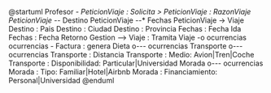 @startuml
Profesor *- PeticionViaje : Solicita >
PeticionViaje : RazonViaje
PeticionViaje --* Destino
PeticionViaje --* Fechas
PeticionViaje -> Viaje
Destino : Pais
Destino : Ciudad
Destino : Provincia
Fechas : Fecha Ida
Fechas : Fecha Retorno
Gestion --> Viaje : Tramita
Viaje -o ocurrencias
ocurrencias - Factura : genera
Dieta o--- ocurrencias
Transporte o--- ocurrencias
Transporte : Distancia
Transporte : Medio: Avion|Tren|Coche
Transporte : Disponibilidad: Particular|Universidad
Morada o---  ocurrencias
Morada : Tipo: Familiar|Hotel|Airbnb
Morada : Financiamiento: Personal|Universidad 
@enduml
